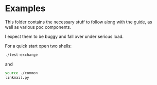 # Examples

This folder contains the necessary stuff to follow along with the guide,
as well as various poc components.

I expect them to be buggy and fall over under serious load.

For a quick start open two shells:

```bash
./test-exchange
```

and

```bash
source ./common
linkmail.py
```
